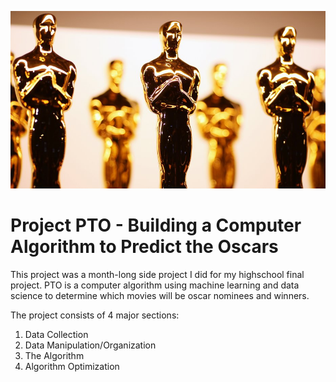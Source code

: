 ![](./imgs/oscars.jpg)
# Project PTO - Building a Computer Algorithm to Predict the Oscars
This project was a month-long side project I did for my highschool final project. PTO is a computer algorithm using machine learning and data science to determine which movies will be oscar nominees and winners.

The project consists of 4 major sections: 
1. Data Collection
2. Data Manipulation/Organization
3. The Algorithm
4. Algorithm Optimization

